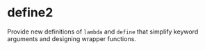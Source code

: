 define2
=======

Provide new definitions of `lambda` and `define` that simplify keyword arguments
and designing wrapper functions.

